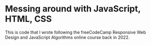 # Messing around with JavaScript, HTML, CSS

This is code that I wrote following the freeCodeCamp Responsive Web Design and JavaScript Algorithms online course back in 2022.
